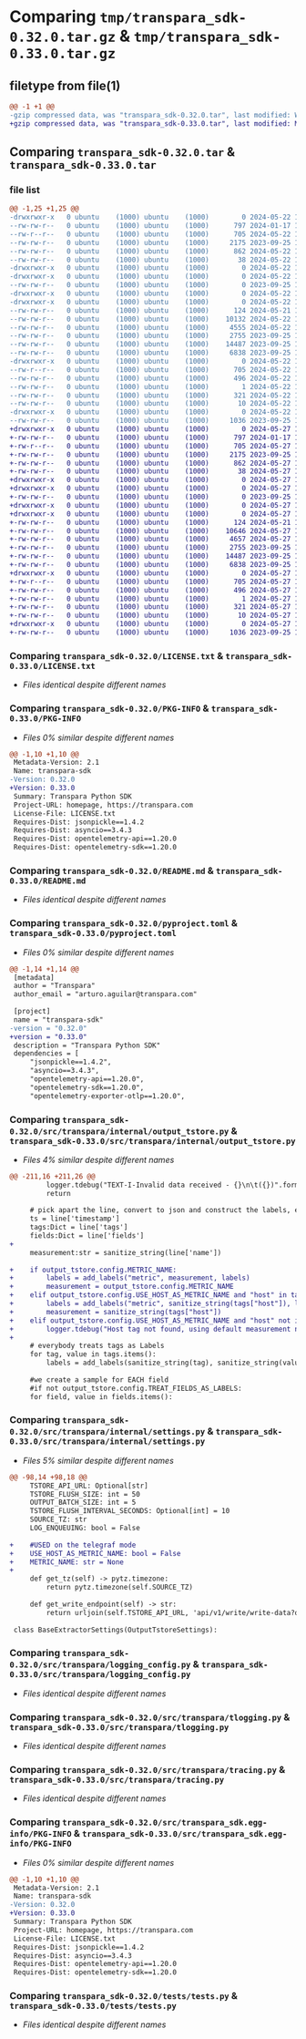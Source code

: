 # Comparing `tmp/transpara_sdk-0.32.0.tar.gz` & `tmp/transpara_sdk-0.33.0.tar.gz`

## filetype from file(1)

```diff
@@ -1 +1 @@
-gzip compressed data, was "transpara_sdk-0.32.0.tar", last modified: Wed May 22 18:50:16 2024, max compression
+gzip compressed data, was "transpara_sdk-0.33.0.tar", last modified: Mon May 27 19:11:00 2024, max compression
```

## Comparing `transpara_sdk-0.32.0.tar` & `transpara_sdk-0.33.0.tar`

### file list

```diff
@@ -1,25 +1,25 @@
-drwxrwxr-x   0 ubuntu    (1000) ubuntu    (1000)        0 2024-05-22 18:50:16.924781 transpara_sdk-0.32.0/
--rw-rw-r--   0 ubuntu    (1000) ubuntu    (1000)      797 2024-01-17 13:58:36.000000 transpara_sdk-0.32.0/LICENSE.txt
--rw-r--r--   0 ubuntu    (1000) ubuntu    (1000)      705 2024-05-22 18:50:16.924781 transpara_sdk-0.32.0/PKG-INFO
--rw-rw-r--   0 ubuntu    (1000) ubuntu    (1000)     2175 2023-09-25 15:54:29.000000 transpara_sdk-0.32.0/README.md
--rw-rw-r--   0 ubuntu    (1000) ubuntu    (1000)      862 2024-05-22 18:50:10.000000 transpara_sdk-0.32.0/pyproject.toml
--rw-rw-r--   0 ubuntu    (1000) ubuntu    (1000)       38 2024-05-22 18:50:16.924781 transpara_sdk-0.32.0/setup.cfg
-drwxrwxr-x   0 ubuntu    (1000) ubuntu    (1000)        0 2024-05-22 18:50:16.920781 transpara_sdk-0.32.0/src/
-drwxrwxr-x   0 ubuntu    (1000) ubuntu    (1000)        0 2024-05-22 18:50:16.920781 transpara_sdk-0.32.0/src/transpara/
--rw-rw-r--   0 ubuntu    (1000) ubuntu    (1000)        0 2023-09-25 15:54:29.000000 transpara_sdk-0.32.0/src/transpara/__init__.py
-drwxrwxr-x   0 ubuntu    (1000) ubuntu    (1000)        0 2024-05-22 18:50:16.920781 transpara_sdk-0.32.0/src/transpara/internal/
-drwxrwxr-x   0 ubuntu    (1000) ubuntu    (1000)        0 2024-05-22 18:50:16.920781 transpara_sdk-0.32.0/src/transpara/internal/extra-hooks/
--rw-rw-r--   0 ubuntu    (1000) ubuntu    (1000)      124 2024-05-21 18:17:29.000000 transpara_sdk-0.32.0/src/transpara/internal/extra-hooks/hook-opentelemetry.py
--rw-rw-r--   0 ubuntu    (1000) ubuntu    (1000)    10132 2024-05-22 18:15:38.000000 transpara_sdk-0.32.0/src/transpara/internal/output_tstore.py
--rw-rw-r--   0 ubuntu    (1000) ubuntu    (1000)     4555 2024-05-22 18:02:58.000000 transpara_sdk-0.32.0/src/transpara/internal/settings.py
--rw-rw-r--   0 ubuntu    (1000) ubuntu    (1000)     2755 2023-09-25 15:54:29.000000 transpara_sdk-0.32.0/src/transpara/logging_config.py
--rw-rw-r--   0 ubuntu    (1000) ubuntu    (1000)    14487 2023-09-25 15:54:29.000000 transpara_sdk-0.32.0/src/transpara/tlogging.py
--rw-rw-r--   0 ubuntu    (1000) ubuntu    (1000)     6838 2023-09-25 15:54:29.000000 transpara_sdk-0.32.0/src/transpara/tracing.py
-drwxrwxr-x   0 ubuntu    (1000) ubuntu    (1000)        0 2024-05-22 18:50:16.924781 transpara_sdk-0.32.0/src/transpara_sdk.egg-info/
--rw-r--r--   0 ubuntu    (1000) ubuntu    (1000)      705 2024-05-22 18:50:16.000000 transpara_sdk-0.32.0/src/transpara_sdk.egg-info/PKG-INFO
--rw-rw-r--   0 ubuntu    (1000) ubuntu    (1000)      496 2024-05-22 18:50:16.000000 transpara_sdk-0.32.0/src/transpara_sdk.egg-info/SOURCES.txt
--rw-rw-r--   0 ubuntu    (1000) ubuntu    (1000)        1 2024-05-22 18:50:16.000000 transpara_sdk-0.32.0/src/transpara_sdk.egg-info/dependency_links.txt
--rw-rw-r--   0 ubuntu    (1000) ubuntu    (1000)      321 2024-05-22 18:50:16.000000 transpara_sdk-0.32.0/src/transpara_sdk.egg-info/requires.txt
--rw-rw-r--   0 ubuntu    (1000) ubuntu    (1000)       10 2024-05-22 18:50:16.000000 transpara_sdk-0.32.0/src/transpara_sdk.egg-info/top_level.txt
-drwxrwxr-x   0 ubuntu    (1000) ubuntu    (1000)        0 2024-05-22 18:50:16.924781 transpara_sdk-0.32.0/tests/
--rw-rw-r--   0 ubuntu    (1000) ubuntu    (1000)     1036 2023-09-25 17:41:05.000000 transpara_sdk-0.32.0/tests/tests.py
+drwxrwxr-x   0 ubuntu    (1000) ubuntu    (1000)        0 2024-05-27 19:11:00.126119 transpara_sdk-0.33.0/
+-rw-rw-r--   0 ubuntu    (1000) ubuntu    (1000)      797 2024-01-17 13:58:36.000000 transpara_sdk-0.33.0/LICENSE.txt
+-rw-r--r--   0 ubuntu    (1000) ubuntu    (1000)      705 2024-05-27 19:11:00.126119 transpara_sdk-0.33.0/PKG-INFO
+-rw-rw-r--   0 ubuntu    (1000) ubuntu    (1000)     2175 2023-09-25 15:54:29.000000 transpara_sdk-0.33.0/README.md
+-rw-rw-r--   0 ubuntu    (1000) ubuntu    (1000)      862 2024-05-27 19:10:49.000000 transpara_sdk-0.33.0/pyproject.toml
+-rw-rw-r--   0 ubuntu    (1000) ubuntu    (1000)       38 2024-05-27 19:11:00.126119 transpara_sdk-0.33.0/setup.cfg
+drwxrwxr-x   0 ubuntu    (1000) ubuntu    (1000)        0 2024-05-27 19:11:00.122119 transpara_sdk-0.33.0/src/
+drwxrwxr-x   0 ubuntu    (1000) ubuntu    (1000)        0 2024-05-27 19:11:00.126119 transpara_sdk-0.33.0/src/transpara/
+-rw-rw-r--   0 ubuntu    (1000) ubuntu    (1000)        0 2023-09-25 15:54:29.000000 transpara_sdk-0.33.0/src/transpara/__init__.py
+drwxrwxr-x   0 ubuntu    (1000) ubuntu    (1000)        0 2024-05-27 19:11:00.126119 transpara_sdk-0.33.0/src/transpara/internal/
+drwxrwxr-x   0 ubuntu    (1000) ubuntu    (1000)        0 2024-05-27 19:11:00.126119 transpara_sdk-0.33.0/src/transpara/internal/extra-hooks/
+-rw-rw-r--   0 ubuntu    (1000) ubuntu    (1000)      124 2024-05-21 18:17:29.000000 transpara_sdk-0.33.0/src/transpara/internal/extra-hooks/hook-opentelemetry.py
+-rw-rw-r--   0 ubuntu    (1000) ubuntu    (1000)    10646 2024-05-27 19:10:14.000000 transpara_sdk-0.33.0/src/transpara/internal/output_tstore.py
+-rw-rw-r--   0 ubuntu    (1000) ubuntu    (1000)     4657 2024-05-27 19:04:25.000000 transpara_sdk-0.33.0/src/transpara/internal/settings.py
+-rw-rw-r--   0 ubuntu    (1000) ubuntu    (1000)     2755 2023-09-25 15:54:29.000000 transpara_sdk-0.33.0/src/transpara/logging_config.py
+-rw-rw-r--   0 ubuntu    (1000) ubuntu    (1000)    14487 2023-09-25 15:54:29.000000 transpara_sdk-0.33.0/src/transpara/tlogging.py
+-rw-rw-r--   0 ubuntu    (1000) ubuntu    (1000)     6838 2023-09-25 15:54:29.000000 transpara_sdk-0.33.0/src/transpara/tracing.py
+drwxrwxr-x   0 ubuntu    (1000) ubuntu    (1000)        0 2024-05-27 19:11:00.126119 transpara_sdk-0.33.0/src/transpara_sdk.egg-info/
+-rw-r--r--   0 ubuntu    (1000) ubuntu    (1000)      705 2024-05-27 19:11:00.000000 transpara_sdk-0.33.0/src/transpara_sdk.egg-info/PKG-INFO
+-rw-rw-r--   0 ubuntu    (1000) ubuntu    (1000)      496 2024-05-27 19:11:00.000000 transpara_sdk-0.33.0/src/transpara_sdk.egg-info/SOURCES.txt
+-rw-rw-r--   0 ubuntu    (1000) ubuntu    (1000)        1 2024-05-27 19:11:00.000000 transpara_sdk-0.33.0/src/transpara_sdk.egg-info/dependency_links.txt
+-rw-rw-r--   0 ubuntu    (1000) ubuntu    (1000)      321 2024-05-27 19:11:00.000000 transpara_sdk-0.33.0/src/transpara_sdk.egg-info/requires.txt
+-rw-rw-r--   0 ubuntu    (1000) ubuntu    (1000)       10 2024-05-27 19:11:00.000000 transpara_sdk-0.33.0/src/transpara_sdk.egg-info/top_level.txt
+drwxrwxr-x   0 ubuntu    (1000) ubuntu    (1000)        0 2024-05-27 19:11:00.126119 transpara_sdk-0.33.0/tests/
+-rw-rw-r--   0 ubuntu    (1000) ubuntu    (1000)     1036 2023-09-25 17:41:05.000000 transpara_sdk-0.33.0/tests/tests.py
```

### Comparing `transpara_sdk-0.32.0/LICENSE.txt` & `transpara_sdk-0.33.0/LICENSE.txt`

 * *Files identical despite different names*

### Comparing `transpara_sdk-0.32.0/PKG-INFO` & `transpara_sdk-0.33.0/PKG-INFO`

 * *Files 0% similar despite different names*

```diff
@@ -1,10 +1,10 @@
 Metadata-Version: 2.1
 Name: transpara-sdk
-Version: 0.32.0
+Version: 0.33.0
 Summary: Transpara Python SDK
 Project-URL: homepage, https://transpara.com
 License-File: LICENSE.txt
 Requires-Dist: jsonpickle==1.4.2
 Requires-Dist: asyncio==3.4.3
 Requires-Dist: opentelemetry-api==1.20.0
 Requires-Dist: opentelemetry-sdk==1.20.0
```

### Comparing `transpara_sdk-0.32.0/README.md` & `transpara_sdk-0.33.0/README.md`

 * *Files identical despite different names*

### Comparing `transpara_sdk-0.32.0/pyproject.toml` & `transpara_sdk-0.33.0/pyproject.toml`

 * *Files 0% similar despite different names*

```diff
@@ -1,14 +1,14 @@
 [metadata]
 author = "Transpara"
 author_email = "arturo.aguilar@transpara.com"
 
 [project]
 name = "transpara-sdk"
-version = "0.32.0"
+version = "0.33.0"
 description = "Transpara Python SDK"
 dependencies = [
     "jsonpickle==1.4.2",
     "asyncio==3.4.3",
     "opentelemetry-api==1.20.0",
     "opentelemetry-sdk==1.20.0",
     "opentelemetry-exporter-otlp==1.20.0",
```

### Comparing `transpara_sdk-0.32.0/src/transpara/internal/output_tstore.py` & `transpara_sdk-0.33.0/src/transpara/internal/output_tstore.py`

 * *Files 4% similar despite different names*

```diff
@@ -211,16 +211,26 @@
         logger.tdebug("TEXT-I-Invalid data received - {}\n\t({})".format(rawLine,ex))
         return
     
     # pick apart the line, convert to json and construct the labels, etc.
     ts = line['timestamp']
     tags:Dict = line['tags']
     fields:Dict = line['fields']
+
     measurement:str = sanitize_string(line['name'])
 
+    if output_tstore.config.METRIC_NAME:
+        labels = add_labels("metric", measurement, labels)
+        measurement = output_tstore.config.METRIC_NAME
+    elif output_tstore.config.USE_HOST_AS_METRIC_NAME and "host" in tags:
+        labels = add_labels("metric", sanitize_string(tags["host"]), labels)
+        measurement = sanitize_string(tags["host"])
+    elif output_tstore.config.USE_HOST_AS_METRIC_NAME and "host" not in tags:
+        logger.tdebug("Host tag not found, using default measurement name")
+
     # everybody treats tags as Labels
     for tag, value in tags.items():
         labels = add_labels(sanitize_string(tag), sanitize_string(value), labels)
         
     #we create a sample for EACH field
     #if not output_tstore.config.TREAT_FIELDS_AS_LABELS:
     for field, value in fields.items():
```

### Comparing `transpara_sdk-0.32.0/src/transpara/internal/settings.py` & `transpara_sdk-0.33.0/src/transpara/internal/settings.py`

 * *Files 5% similar despite different names*

```diff
@@ -98,14 +98,18 @@
     TSTORE_API_URL: Optional[str]
     TSTORE_FLUSH_SIZE: int = 50
     OUTPUT_BATCH_SIZE: int = 5
     TSTORE_FLUSH_INTERVAL_SECONDS: Optional[int] = 10
     SOURCE_TZ: str
     LOG_ENQUEUING: bool = False
 
+    #USED on the telegraf mode
+    USE_HOST_AS_METRIC_NAME: bool = False
+    METRIC_NAME: str = None
+
     def get_tz(self) -> pytz.timezone:
         return pytz.timezone(self.SOURCE_TZ)
 
     def get_write_endpoint(self) -> str:
         return urljoin(self.TSTORE_API_URL, 'api/v1/write/write-data?overwrite_data=true')
 
 class BaseExtractorSettings(OutputTstoreSettings):
```

### Comparing `transpara_sdk-0.32.0/src/transpara/logging_config.py` & `transpara_sdk-0.33.0/src/transpara/logging_config.py`

 * *Files identical despite different names*

### Comparing `transpara_sdk-0.32.0/src/transpara/tlogging.py` & `transpara_sdk-0.33.0/src/transpara/tlogging.py`

 * *Files identical despite different names*

### Comparing `transpara_sdk-0.32.0/src/transpara/tracing.py` & `transpara_sdk-0.33.0/src/transpara/tracing.py`

 * *Files identical despite different names*

### Comparing `transpara_sdk-0.32.0/src/transpara_sdk.egg-info/PKG-INFO` & `transpara_sdk-0.33.0/src/transpara_sdk.egg-info/PKG-INFO`

 * *Files 0% similar despite different names*

```diff
@@ -1,10 +1,10 @@
 Metadata-Version: 2.1
 Name: transpara-sdk
-Version: 0.32.0
+Version: 0.33.0
 Summary: Transpara Python SDK
 Project-URL: homepage, https://transpara.com
 License-File: LICENSE.txt
 Requires-Dist: jsonpickle==1.4.2
 Requires-Dist: asyncio==3.4.3
 Requires-Dist: opentelemetry-api==1.20.0
 Requires-Dist: opentelemetry-sdk==1.20.0
```

### Comparing `transpara_sdk-0.32.0/tests/tests.py` & `transpara_sdk-0.33.0/tests/tests.py`

 * *Files identical despite different names*

